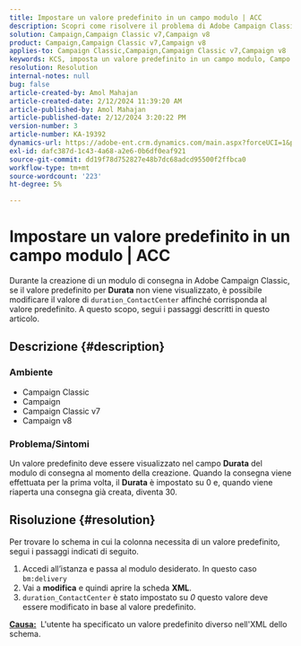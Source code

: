 ```yaml
---
title: Impostare un valore predefinito in un campo modulo | ACC
description: Scopri come risolvere il problema di Adobe Campaign Classic, in cui il valore predefinito non viene visualizzato nel campo Durata del modulo di consegna.
solution: Campaign,Campaign Classic v7,Campaign v8
product: Campaign,Campaign Classic v7,Campaign v8
applies-to: Campaign Classic,Campaign,Campaign Classic v7,Campaign v8
keywords: KCS, imposta un valore predefinito in un campo modulo, Campo modulo, ACC, Campaign, Campaign Classic, Schema, XML
resolution: Resolution
internal-notes: null
bug: false
article-created-by: Amol Mahajan
article-created-date: 2/12/2024 11:39:20 AM
article-published-by: Amol Mahajan
article-published-date: 2/12/2024 3:20:22 PM
version-number: 3
article-number: KA-19392
dynamics-url: https://adobe-ent.crm.dynamics.com/main.aspx?forceUCI=1&pagetype=entityrecord&etn=knowledgearticle&id=e0d78559-9bc9-ee11-9079-6045bd006b4b
exl-id: dafc387d-1c43-4a68-a2e6-0b6df0eaf921
source-git-commit: dd19f78d752827e48b7dc68adcd95500f2ffbca0
workflow-type: tm+mt
source-wordcount: '223'
ht-degree: 5%

---
```


# Impostare un valore predefinito in un campo modulo | ACC


Durante la creazione di un modulo di consegna in Adobe Campaign Classic, se il valore predefinito per <b>Durata</b> non viene visualizzato, è possibile modificare il valore di `duration_ContactCenter` affinché corrisponda al valore predefinito. A questo scopo, segui i passaggi descritti in questo articolo.

## Descrizione {#description}


### <b>Ambiente</b>

- Campaign Classic
- Campaign
- Campaign Classic v7
- Campaign v8




### <b>Problema/Sintomi</b>

Un valore predefinito deve essere visualizzato nel campo <b>Durata</b> del modulo di consegna al momento della creazione. Quando la consegna viene effettuata per la prima volta, il <b>Durata</b> è impostato su 0 e, quando viene riaperta una consegna già creata, diventa 30.


## Risoluzione {#resolution}


Per trovare lo schema in cui la colonna necessita di un valore predefinito, segui i passaggi indicati di seguito.

1. Accedi all’istanza e passa al modulo desiderato. In questo caso `bm:delivery`
2. Vai a <b>modifica</b> e quindi aprire la scheda <b>XML</b>.
3. `duration_ContactCenter` è stato impostato su *0* questo valore deve essere modificato in base al valore predefinito.




<b><u>Causa:</u></b>  L&#39;utente ha specificato un valore predefinito diverso nell&#39;XML dello schema.
